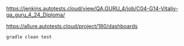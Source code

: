 https://jenkins.autotests.cloud/view/QA.GURU_4/job/C04-G14-Vitaliy-qa_guru_4_24_Diploma/

https://allure.autotests.cloud/project/180/dashboards

`gradle clean test`